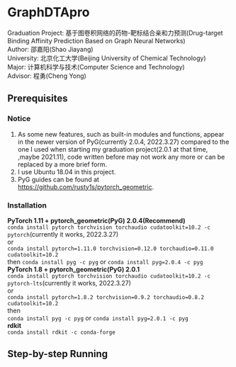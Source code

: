 # GraphDTApro
Graduation Project: 基于图卷积网络的药物-靶标结合亲和力预测(Drug-target Binding Affinity Prediction Based on Graph Neural Networks)  
Author: 邵嘉阳(Shao Jiayang)  
University: 北京化工大学(Beijing University of Chemical Technology)  
Major: 计算机科学与技术(Computer Science and Technology)  
Advisor: 程勇(Cheng Yong)  

## Prerequisites
### Notice
1. As some new features, such as built-in modules and functions, appear in the newer version of PyG(currently 2.0.4, 2022.3.27) compared to the one I used when starting my graduation project(2.0.1 at that time, ,maybe 2021.11), code written before may not work any more or can be replaced by a more brief form.
2. I use Ubuntu 18.04 in this project.
3. PyG guides can be found at https://github.com/rusty1s/pytorch_geometric.
### Installation
**PyTorch 1.11 + pytorch_geometric(PyG) 2.0.4(Recommend)**  
`conda install pytorch torchvision torchaudio cudatoolkit=10.2 -c pytorch`(currently it works, 2022.3.27)  
or  
`conda install pytorch=1.11.0 torchvision=0.12.0 torchaudio=0.11.0 cudatoolkit=10.2`  
then
`conda install pyg -c pyg` or `conda install pyg=2.0.4 -c pyg`  
**PyTorch 1.8 + pytorch_geometric(PyG) 2.0.1**  
`conda install pytorch torchvision torchaudio cudatoolkit=10.2 -c pytorch-lts`(currently it works, 2022.3.27)  
or  
`conda install pytorch=1.8.2 torchvision=0.9.2 torchaudio=0.8.2 cudatoolkit=10.2`  
then  
`conda install pyg -c pyg` or `conda install pyg=2.0.1 -c pyg`  
**rdkit**  
`conda install rdkit -c conda-forge`  
## Step-by-step Running
